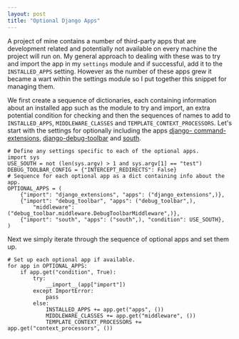 ```yaml
---
layout: post
title: "Optional Django Apps"
---
```


A project of mine contains a number of third-party apps that are development
related and potentially not available on every machine the project will run
on. My general approach to dealing with these was to try and import the app in
my `settings` module and if successful, add it to the `INSTALLED_APPS`
setting. However as the number of these apps grew it became a wart within the
settings module so I put together this snippet for managing them.

We first create a sequence of dictionaries, each containing information about
an installed app such as the module to try and import, an extra potential
condition for checking and then the sequences of names to add to
`INSTALLED_APPS`, `MIDDLEWARE_CLASSES` and `TEMPLATE_CONTEXT_PROCESSORS`.
Let's start with the settings for optionally including the apps [django-
command-extensions](http://github.com/django-extensions/django-extensions),
[django-debug-toolbar](http://github.com/robhudson/django-debug-toolbar) and
[south](http://south.aeracode.org).

    # Define any settings specific to each of the optional apps.
    import sys
    USE_SOUTH = not (len(sys.argv) > 1 and sys.argv[1] == "test")
    DEBUG_TOOLBAR_CONFIG = {"INTERCEPT_REDIRECTS": False}
    # Sequence for each optional app as a dict containing info about the app.
    OPTIONAL_APPS = (
        {"import": "django_extensions", "apps": ("django_extensions",)},
        {"import": "debug_toolbar", "apps": ("debug_toolbar",), 
            "middleware": ("debug_toolbar.middleware.DebugToolbarMiddleware",)},
        {"import": "south", "apps": ("south",), "condition": USE_SOUTH},
    )

Next we simply iterate through the sequence of optional apps and set them up.

    # Set up each optional app if available.
    for app in OPTIONAL_APPS:
        if app.get("condition", True):
            try:
                __import__(app["import"])
            except ImportError:
                pass
            else:
                INSTALLED_APPS += app.get("apps", ())
                MIDDLEWARE_CLASSES += app.get("middleware", ())
                TEMPLATE_CONTEXT_PROCESSORS += app.get("context_processors", ())

